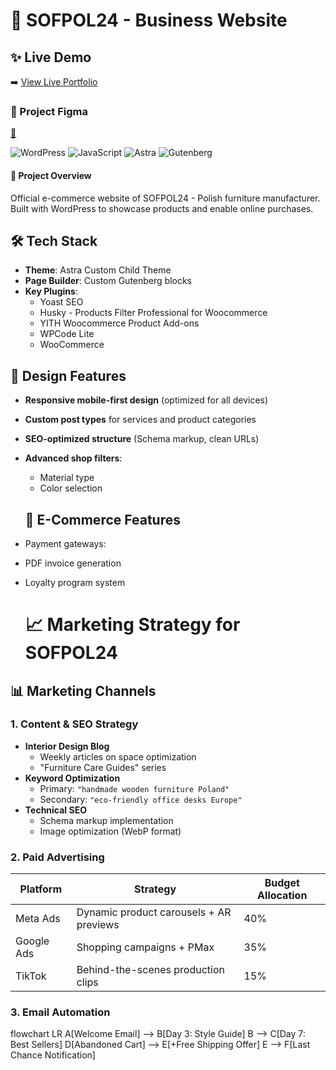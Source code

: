 # 🏢 SOFPOL24 - Business Website

## ✨ Live Demo
➡️ [View Live Portfolio](https://sofpol24.cfolks.pl/)

### 🎨 Project Figma

[🔗]([https://www.figma.com/proto/XKLnGQS4mnznHBvOmmawcR/PORTFOLIO?node-id=152-88&t=Z3zy0Bvt0NIcsSgq-1&scaling=min-zoom&content-scaling=fixed&page-id=144%3A19](https://www.figma.com/design/f1q4PcI4F35smi8pCovRtC/SOFPOL-nowa-strona?node-id=0-1&t=kSdXddA7ja2HWqrX-1))

![WordPress](https://img.shields.io/badge/WordPress-6.5+-21759B?logo=wordpress&logoColor=white)
![JavaScript](https://img.shields.io/badge/JavaScript-ES6+-F7DF1E?logo=javascript&logoColor=black)
![Astra](https://img.shields.io/badge/Astra_Theme-4.6.0+-92278F?logo=wordpress)
![Gutenberg](https://img.shields.io/badge/Gutenberg-17.8+-00A0D2?logo=wordpress)

#### 🌟 Project Overview
Official e-commerce website of SOFPOL24 - Polish furniture manufacturer. Built with WordPress to showcase products and enable online purchases.

## 🛠 Tech Stack
- **Theme**: Astra Custom Child Theme
- **Page Builder**: Custom Gutenberg blocks
- **Key Plugins**:
  - Yoast SEO
  - Husky - Products Filter Professional for Woocommerce
  - YITH Woocommerce Product Add-ons
  - WPCode Lite
  - WooCommerce

## 🎨 Design Features
- **Responsive mobile-first design** (optimized for all devices)
- **Custom post types** for services and product categories
- **SEO-optimized structure** (Schema markup, clean URLs)
- **Advanced shop filters**:
  - Material type 
  - Color selection

  ## 🛒 E-Commerce Features
- Payment gateways: 
- PDF invoice generation
- Loyalty program system

  # 📈 Marketing Strategy for SOFPOL24

## 📊 Marketing Channels

### 1. Content & SEO Strategy
- **Interior Design Blog**
  - Weekly articles on space optimization
  - "Furniture Care Guides" series
- **Keyword Optimization**
  - Primary: `"handmade wooden furniture Poland"`
  - Secondary: `"eco-friendly office desks Europe"`
- **Technical SEO**
  - Schema markup implementation
  - Image optimization (WebP format)

### 2. Paid Advertising
| Platform       | Strategy                          | Budget Allocation |
|----------------|-----------------------------------|------------------|
| Meta Ads       | Dynamic product carousels + AR previews | 40%             |
| Google Ads     | Shopping campaigns + PMax         | 35%             |
| TikTok         | Behind-the-scenes production clips | 15%             |


### 3. Email Automation

flowchart LR
    A[Welcome Email] --> B[Day 3: Style Guide]
    B --> C[Day 7: Best Sellers]
    D[Abandoned Cart] --> E[+Free Shipping Offer]
    E --> F[Last Chance Notification]
